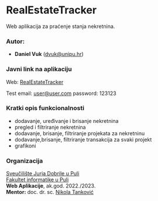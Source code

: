# RealEstateTracker

Web aplikacija za praćenje stanja nekretnina.

### Autor:

- **Daniel Vuk** (dvuk@unipu.hr)

### Javni link na aplikaciju

Web: [RealEstateTracker](https://realestatetracker.onrender.com)

Test
email: user@user.com
password: 123123

### Kratki opis funkcionalnosti

- dodavanje, uređivanje i brisanje nekretnina
- pregled i filtriranje nekretnina
- dodavanje, brisanje, filtriranje projekata za nekretninu
- dodavanje,brisanje, filtriranje transakcija za svaki projekt
- grafikoni

### Organizacija

[Sveučilište Jurja Dobrile u Puli](http://www.unipu.hr/)  
[Fakultet informatike u Puli](https://fipu.unipu.hr/)  
**Web Aplikacije**, ak.god. 2022./2023.  
**Mentor:** doc. dr. sc. [Nikola Tanković](https://www.notion.so/fiputreca/Kontakt-stranica-875574d1b92248b1a8e90dae52cd29a9)
